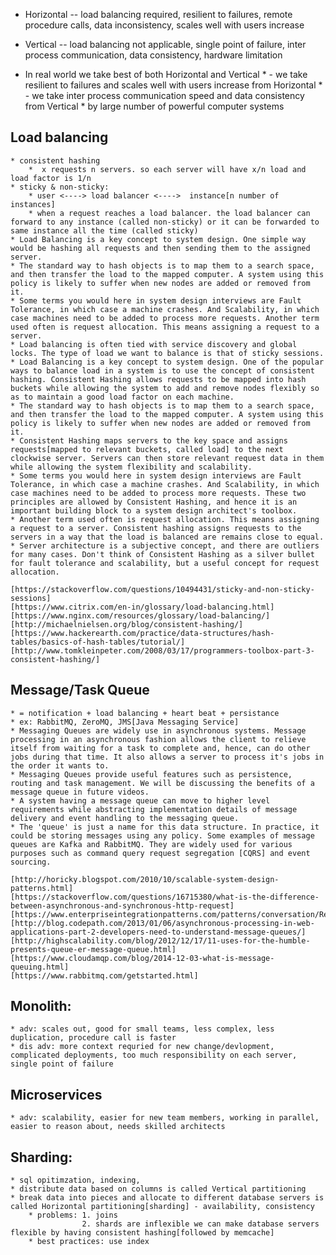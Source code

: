 * Horizontal -- load balancing required, resilient to failures, remote procedure calls, data inconsistency, scales well with users increase
* Vertical -- load balancing not applicable, single point of failure, inter process communication, data consistency, hardware limitation

* In real world we take best of both Horizontal and Vertical
            * - we take resilient to failures and scales well with users increase from Horizontal
            * - we take inter process communication speed and data consistency from Vertical
                    * by large number of powerful computer systems

## Load balancing  
    * consistent hashing
        *  x requests n servers. so each server will have x/n load and load factor is 1/n
    * sticky & non-sticky:
        * user <----> load balancer <---->  instance[n number of instances]   
        * when a request reaches a load balancer. the load balancer can forward to any instance (called non-sticky) or it can be forwarded to same instance all the time (called sticky)
    * Load Balancing is a key concept to system design. One simple way would be hashing all requests and then sending them to the assigned server.
    * The standard way to hash objects is to map them to a search space, and then transfer the load to the mapped computer. A system using this policy is likely to suffer when new nodes are added or removed from it. 
    * Some terms you would here in system design interviews are Fault Tolerance, in which case a machine crashes. And Scalability, in which case machines need to be added to process more requests. Another term used often is request allocation. This means assigning a request to a server.
    * Load balancing is often tied with service discovery and global locks. The type of load we want to balance is that of sticky sessions.
    * Load Balancing is a key concept to system design. One of the popular ways to balance load in a system is to use the concept of consistent hashing. Consistent Hashing allows requests to be mapped into hash buckets while allowing the system to add and remove nodes flexibly so as to maintain a good load factor on each machine.
    * The standard way to hash objects is to map them to a search space, and then transfer the load to the mapped computer. A system using this policy is likely to suffer when new nodes are added or removed from it. 
    * Consistent Hashing maps servers to the key space and assigns requests[mapped to relevant buckets, called load] to the next clockwise server. Servers can then store relevant request data in them while allowing the system flexibility and scalability.
    * Some terms you would here in system design interviews are Fault Tolerance, in which case a machine crashes. And Scalability, in which case machines need to be added to process more requests. These two principles are allowed by Consistent Hashing, and hence it is an important building block to a system design architect's toolbox.
    * Another term used often is request allocation. This means assigning a request to a server. Consistent hashing assigns requests to the servers in a way that the load is balanced are remains close to equal. 
    * Server architecture is a subjective concept, and there are outliers for many cases. Don't think of Consistent Hashing as a silver bullet for fault tolerance and scalability, but a useful concept for request allocation.

    [https://stackoverflow.com/questions/10494431/sticky-and-non-sticky-sessions]
    [https://www.citrix.com/en-in/glossary/load-balancing.html]
    [https://www.nginx.com/resources/glossary/load-balancing/]
    [http://michaelnielsen.org/blog/consistent-hashing/]
    [https://www.hackerearth.com/practice/data-structures/hash-tables/basics-of-hash-tables/tutorial/]
    [http://www.tomkleinpeter.com/2008/03/17/programmers-toolbox-part-3-consistent-hashing/]


## Message/Task Queue
    * = notification + load balancing + heart beat + persistance
    * ex: RabbitMQ, ZeroMQ, JMS[Java Messaging Service]
    * Messaging Queues are widely use in asynchronous systems. Message processing in an asynchronous fashion allows the client to relieve itself from waiting for a task to complete and, hence, can do other jobs during that time. It also allows a server to process it's jobs in the order it wants to.
    * Messaging Queues provide useful features such as persistence, routing and task management. We will be discussing the benefits of a message queue in future videos.
    * A system having a message queue can move to higher level requirements while abstracting implementation details of message delivery and event handling to the messaging queue.
    * The 'queue' is just a name for this data structure. In practice, it could be storing messages using any policy. Some examples of message queues are Kafka and RabbitMQ. They are widely used for various purposes such as command query request segregation [CQRS] and event sourcing.

    [http://horicky.blogspot.com/2010/10/scalable-system-design-patterns.html]
    [https://stackoverflow.com/questions/16715380/what-is-the-difference-between-asynchronous-and-synchronous-http-request]
    [https://www.enterpriseintegrationpatterns.com/patterns/conversation/RequestResponse.html]
    [http://blog.codepath.com/2013/01/06/asynchronous-processing-in-web-applications-part-2-developers-need-to-understand-message-queues/]
    [http://highscalability.com/blog/2012/12/17/11-uses-for-the-humble-presents-queue-er-message-queue.html]
    [https://www.cloudamqp.com/blog/2014-12-03-what-is-message-queuing.html]
    [https://www.rabbitmq.com/getstarted.html]

## Monolith: 
    * adv: scales out, good for small teams, less complex, less duplication, procedure call is faster
    * dis adv: more context requried for new change/devlopment, complicated deployments, too much responsibility on each server, single point of failure

## Microservices
    * adv: scalability, easier for new team members, working in parallel, easier to reason about, needs skilled architects

## Sharding:
    * sql opitimzation, indexing, 
    * distribute data based on columns is called Vertical partitioning    
    * break data into pieces and allocate to different database servers is called Horizontal partitioning[sharding] - availability, consistency
        * problems: 1. joins
                    2. shards are inflexible we can make database servers flexible by having consistent hashing[followed by memcache]
        * best practices: use index